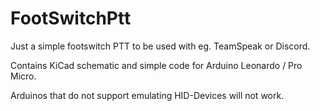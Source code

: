 # FootSwitchPtt
Just a simple footswitch PTT to be used with eg. TeamSpeak or Discord. 

Contains KiCad schematic and simple code for Arduino Leonardo / Pro Micro. 

Arduinos that do not support emulating HID-Devices will not work. 
